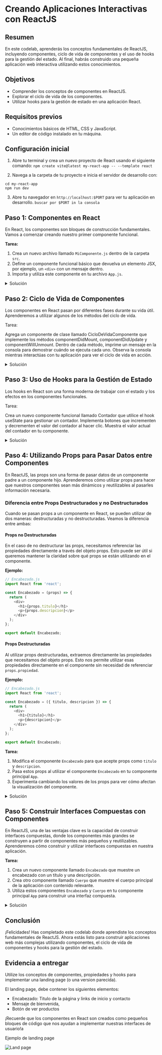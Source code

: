 # Creando Aplicaciones Interactivas con ReactJS

## Resumen
En este codelab, aprenderás los conceptos fundamentales de ReactJS, incluyendo componentes, ciclo de vida de componentes y el uso de hooks para la gestión del estado. Al final, habrás construido una pequeña aplicación web interactiva utilizando estos conocimientos.

## Objetivos
- Comprender los conceptos de componentes en ReactJS.
- Explorar el ciclo de vida de los componentes.
- Utilizar hooks para la gestión de estado en una aplicación React.

## Requisitos previos
- Conocimientos básicos de HTML, CSS y JavaScript.
- Un editor de código instalado en tu máquina.

## Configuración inicial

1. Abre tu terminal y crea un nuevo proyecto de React usando el siguiente comando:
```npm create vite@latest my-react-app -- --template react```


2. Navega a la carpeta de tu proyecto e inicia el servidor de desarrollo con:

```
cd my-react-app
npm run dev
```

3. Abre tu navegador en `http://localhost:$PORT` para ver tu aplicación en desarrollo. ```buscar por $PORT in la consola ```

## Paso 1: Componentes en React
En React, los componentes son bloques de construcción fundamentales. Vamos a comenzar creando nuestro primer componente funcional.

**Tarea:**
1. Crea un nuevo archivo llamado `MiComponente.js` dentro de la carpeta `src`.
2. Define un componente funcional básico que devuelva un elemento JSX, por ejemplo, un `<div>` con un mensaje dentro.
3. Importa y utiliza este componente en tu archivo `App.js`.

<details>
<summary>Solución</summary>

```javascript
// MiComponente.js
import React from 'react';

const MiComponente = () => {
 return <div>Hola, soy un componente React.</div>;
};

export default MiComponente;

// App.js
import React from 'react';
import MiComponente from './MiComponente';

function App() {
  return (
    <div className="App">
      <h1>Mi Aplicación React</h1>
      <MiComponente />
    </div>
  );
}

export default App;
```
</details>

## Paso 2: Ciclo de Vida de Componentes
Los componentes en React pasan por diferentes fases durante su vida útil. Aprenderemos a utilizar algunos de los métodos del ciclo de vida.

Tarea:

Agrega un componente de clase llamado CicloDeVidaComponente que implemente los métodos componentDidMount, componentDidUpdate y componentWillUnmount. Dentro de cada método, imprime un mensaje en la consola para demostrar cuándo se ejecuta cada uno. Observa la consola mientras interactúas con tu aplicación para ver el ciclo de vida en acción.
<details>
<summary>Solución</summary>

```javascript
// CicloDeVidaComponente.js
import React, { Component } from 'react';

class CicloDeVidaComponente extends Component {
  componentDidMount() {
    console.log('El componente se ha montado.');
  }

  componentDidUpdate() {
    console.log('El componente se ha actualizado.');
  }

  componentWillUnmount() {
    console.log('El componente se va a desmontar.');
  }

  render() {
    return <div>Componente con ciclo de vida.</div>;
  }
}

export default CicloDeVidaComponente;

// App.js
import React from 'react';
import CicloDeVidaComponente from './CicloDeVidaComponente';

function App() {
  return (
    <div className="App">
      <h1>Mi Aplicación React</h1>
      <CicloDeVidaComponente />
    </div>
  );
}

export default App;

```
</details>


## Paso 3: Uso de Hooks para la Gestión de Estado
Los hooks en React son una forma moderna de trabajar con el estado y los efectos en los componentes funcionales.

Tarea:

Crea un nuevo componente funcional llamado Contador que utilice el hook useState para gestionar un contador.
Implementa botones que incrementen y decrementen el valor del contador al hacer clic.
Muestra el valor actual del contador en tu componente.

<details>
<summary>Solución</summary>

```javascript
// Contador.js
import React, { useState } from 'react';

const Contador = () => {
  const [contador, setContador] = useState(0);

  return (
    <div>
      <h2>Contador: {contador}</h2>
      <button onClick={() => setContador(contador + 1)}>Incrementar</button>
      <button onClick={() => setContador(contador - 1)}>Decrementar</button>
    </div>
  );
};

export default Contador;

// App.js
import React from 'react';
import Contador from './Contador';

function App() {
  return (
    <div className="App">
      <h1>Mi Aplicación React</h1>
      <Contador />
    </div>
  );
}

export default App;

```
</details>

## Paso 4: Utilizando Props para Pasar Datos entre Componentes
En ReactJS, las props son una forma de pasar datos de un componente padre a un componente hijo. Aprenderemos cómo utilizar props para hacer que nuestros componentes sean más dinámicos y reutilizables al pasarles información necesaria.

### Diferencia entre Props Destructurados y no Destructurados
Cuando se pasan props a un componente en React, se pueden utilizar de dos maneras: destructuradas y no destructuradas. Veamos la diferencia entre ambas:



#### Props no Destructuradas
En el caso de no destructurar las props, necesitamos referenciar las propiedades directamente a través del objeto props. Esto puede ser útil si queremos mantener la claridad sobre qué props se están utilizando en el componente.

**Ejemplo:**
```javascript
// Encabezado.js
import React from 'react';

const Encabezado = (props) => {
  return (
    <div>
      <h1>{props.titulo}</h1>
      <p>{props.descripcion}</p>
    </div>
  );
};

export default Encabezado;
```

#### Props Destructuradas
Al utilizar props destructuradas, extraemos directamente las propiedades que necesitamos del objeto props. Esto nos permite utilizar esas propiedades directamente en el componente sin necesidad de referenciar `props.propiedad`.

**Ejemplo:**
```javascript
// Encabezado.js
import React from 'react';

const Encabezado = ({ titulo, descripcion }) => {
  return (
    <div>
      <h1>{titulo}</h1>
      <p>{descripcion}</p>
    </div>
  );
};

export default Encabezado;
```

**Tarea:**
1. Modifica el componente `Encabezado` para que acepte props como `titulo` y `descripcion`.
2. Pasa estos props al utilizar el componente `Encabezado` en tu componente principal `App`.
3. Experimenta cambiando los valores de los props para ver cómo afectan la visualización del componente.

<details>
  <summary>Solución</summary>
  
```javascript
// Encabezado.js
import React from 'react';

const Encabezado = ({ titulo, descripcion }) => {
    return (
        <div>
            <h1>{titulo}</h1>
            <p>{descripcion}</p>
        </div>
    );
};

export default Encabezado;

// App.js
import React from 'react';
import Encabezado from './Encabezado';
import Cuerpo from './Cuerpo';

function App() {
    return (
        <div className="App">
            <Encabezado titulo="Mi Aplicación React" descripcion="Una aplicación increíble construida con ReactJS." />
            <Cuerpo />
        </div>
    );
}

export default App;
```
</details>

## Paso 5: Construir Interfaces Compuestas con Componentes
En ReactJS, una de las ventajas clave es la capacidad de construir interfaces compuestas, donde los componentes más grandes se construyen a partir de componentes más pequeños y reutilizables. Aprenderemos cómo construir y utilizar interfaces compuestas en nuestra aplicación.

**Tarea:**
1. Crea un nuevo componente llamado `Encabezado` que muestre un encabezado con un título y una descripción.
2. Crea otro componente llamado `Cuerpo` que muestre el cuerpo principal de la aplicación con contenido relevante.
3. Utiliza estos componentes `Encabezado` y `Cuerpo` en tu componente principal `App` para construir una interfaz compuesta.


<details>
<summary>Solución</summary>

```javascript
// Encabezado.js
import React from 'react';

const Encabezado = ({ titulo, descripcion }) => {
    return (
        <div>
            <h1>{titulo}</h1>
            <p>{descripcion}</p>
        </div>
    );
};

export default Encabezado;

// Cuerpo.js
import React from 'react';

const Cuerpo = () => {
  return (
    <div>
      <p>Contenido principal de la aplicación.</p>
    </div>
  );
};

export default Cuerpo;


// App.js
import React from 'react';
import Encabezado from './Encabezado';
import Cuerpo from './Cuerpo';

function App() {
  return (
    <div className="App">
      <Encabezado titulo="Mi Aplicación React" descripcion="Una aplicación increíble construida con ReactJS." />
      <Cuerpo />
    </div>
  );
}

export default App;

```
</details>

## Conclusión
¡Felicidades! Has completado este codelab donde aprendiste los conceptos fundamentales de ReactJS. Ahora estás listo para construir aplicaciones web más complejas utilizando componentes, el ciclo de vida de componentes y hooks para la gestión del estado.


## Evidencia a entregar
Utilize los conceptos de componentes, propiedades y hooks para implementar una landing page (o una version parecida).

El landing page, debe contener los siguientes elementos:

- Encabezado: Titulo de la página y links de inicio y contacto
- Mensaje de bienvenida, 
- Botón de ver productos

¡Recuerde que los componentes en React son creados como pequeños bloques de código que nos ayudan a implementar nuestras interfaces de usuario!a

Ejemplo de landing page

![Land page](LandPage.png)
